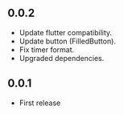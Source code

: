 ## 0.0.2

* Update flutter compatibility.
* Update button (FilledButton).
* Fix timer format.
* Upgraded dependencies.

## 0.0.1

* First release
